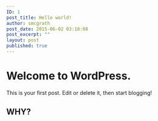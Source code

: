 ```yaml
---
ID: 1
post_title: Hello world!
author: smcgrath
post_date: 2015-06-02 03:18:08
post_excerpt: ""
layout: post
published: true
---
```

# Welcome to WordPress.

This is your first post. Edit or delete it, then start blogging!

## WHY?
